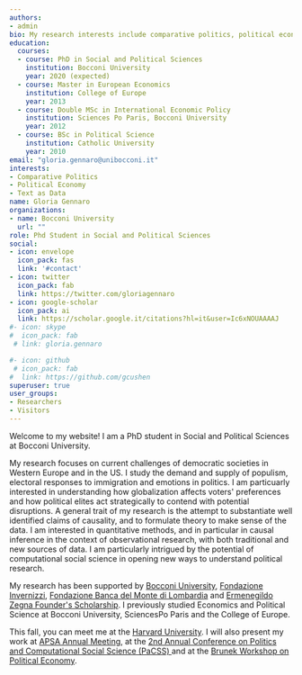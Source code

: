 ```yaml
---
authors:
- admin 
bio: My research interests include comparative politics, political economy and text as data.
education:
  courses:
  - course: PhD in Social and Political Sciences
    institution: Bocconi University
    year: 2020 (expected)
  - course: Master in European Economics
    institution: College of Europe
    year: 2013
  - course: Double MSc in International Economic Policy
    institution: Sciences Po Paris, Bocconi University
    year: 2012
  - course: BSc in Political Science
    institution: Catholic University
    year: 2010
email: "gloria.gennaro@unibocconi.it"
interests:
- Comparative Politics
- Political Economy
- Text as Data
name: Gloria Gennaro
organizations:
- name: Bocconi University
  url: ""
role: Phd Student in Social and Political Sciences
social:
- icon: envelope
  icon_pack: fas
  link: '#contact'
- icon: twitter
  icon_pack: fab
  link: https://twitter.com/gloriagennaro
- icon: google-scholar
  icon_pack: ai
  link: https://scholar.google.it/citations?hl=it&user=Ic6xNOUAAAAJ
#- icon: skype
#  icon_pack: fab
 # link: gloria.gennaro

#- icon: github
 # icon_pack: fab
#  link: https://github.com/gcushen
superuser: true
user_groups:
- Researchers
- Visitors
---
```


Welcome to my website! I am a PhD student in Social and Political Sciences at Bocconi University. 

My research focuses on current challenges of democratic societies in Western Europe and in the US. I study the demand and supply of populism, electoral responses to immigration and emotions in politics. I am particuarly interested in understanding how globalization affects voters' preferences and how political elites act strategically to contend with potential disruptions. A general trait of my research is the attempt to substantiate well identified claims of causality, and to formulate theory to make sense of the data. I am interested in quantitative methods, and in particular in causal inference in the context of observational research, with both traditional and new sources of data. I am particularly intrigued by the potential of computational social science in opening new ways to understand political research.

My research has been supported by [Bocconi University](https://www.unibocconi.eu/wps/wcm/connect/Bocconi/SitoPubblico_EN/Navigation+Tree/Home/Programs/PhD/), [Fondazione Invernizzi](https://www.unibocconi.eu/wps/wcm/connect/Bocconi/SitoPubblico_EN/Navigation+Tree/Home/Programs/PhD/PARAGRAFO+12+3+HANDBOOK+Special+financial+support+for+PhD+candidates+and+PhD+fellows), [Fondazione Banca del Monte di Lombardia](http://www.fbml.it/progetto-professionalità-IT.aspx) and [Ermenegildo Zegna Founder's Scholarship](http://www.zegnagroup.com/it/ez-founders-scholarship). I previously studied Economics and Political Science at Bocconi University, SciencesPo Paris and the College of Europe. 


This fall, you can meet me at the [Harvard University](https://economics.harvard.edu/people/gloria-gennaro). I will also present my work at [APSA Annual Meeting](https://convention2.allacademic.com/one/apsa/apsa19/index.php?cmd=Online+Program+View+Person&selected_people_id=10113474&PHPSESSID=fnfrgqtvffrqdvv7ll1rf6gb36), at the [2nd Annual Conference on Politics and Computational Social Science (PaCSS) ](https://mccourt.georgetown.edu/PaCSS) and at the [Brunek Workshop on Political Economy](https://wspoleco.events.unibz.it). 
